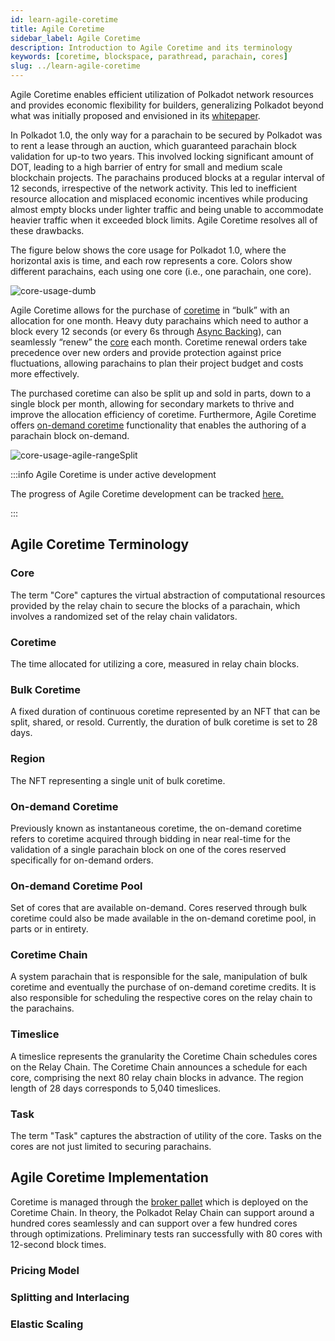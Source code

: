 ```yaml
---
id: learn-agile-coretime
title: Agile Coretime
sidebar_label: Agile Coretime
description: Introduction to Agile Coretime and its terminology
keywords: [coretime, blockspace, parathread, parachain, cores]
slug: ../learn-agile-coretime
---
```


Agile Coretime enables efficient utilization of Polkadot network resources and provides 
economic flexibility for builders, generalizing Polkadot beyond what was initially proposed 
and envisioned in its [whitepaper](https://polkadot.network/whitepaper/). 

In Polkadot 1.0, the only way for a parachain to be secured by Polkadot was to rent a lease
through an auction, which guaranteed parachain block validation for up-to two years. This involved
locking significant amount of DOT, leading to a high barrier of entry for small and medium scale
blockchain projects. The parachains produced blocks at a regular interval of 12 seconds, 
irrespective of the network activity. This led to inefficient resource allocation and misplaced 
economic incentives while producing almost empty blocks under lighter traffic and being unable to 
accommodate heavier traffic when it exceeded block limits. Agile Coretime resolves all of these 
drawbacks. 

The figure below shows the core usage for Polkadot 1.0, where the horizontal axis is time, and each
row represents a core. Colors show different parachains, each using one core (i.e., one parachain,
one core).

![core-usage-dumb](../assets/core-usage-dumb.png)

Agile Coretime allows for the purchase of [coretime](#coretime) in “bulk” with an allocation for 
one month. Heavy duty parachains which need to author a block every 12 
seconds (or every 6s through [Async Backing](./learn-async-backing.md)), can seamlessly “renew” the [core](#core) each month. 
Coretime renewal orders take precedence over new orders and provide protection against price 
fluctuations, allowing parachains to plan their project budget and costs more effectively.

The purchased coretime can also be split up and sold in parts, down to a single 
block per month, allowing for secondary markets to thrive and improve the allocation efficiency
of coretime. Furthermore, Agile Coretime offers [on-demand coretime](#on-demand-coretime) 
functionality that enables the authoring of a parachain block on-demand.

![core-usage-agile-rangeSplit](../assets/core-usage-agile-rangeSplit.png)

:::info Agile Coretime is under active development

The progress of Agile Coretime development can be tracked [here.](https://github.com/orgs/paritytech/projects/119/views/20)

:::


## Agile Coretime Terminology

### Core

The term "Core" captures the virtual abstraction of computational resources provided by 
the relay chain to secure the blocks of a parachain, which involves a randomized set of the
relay chain validators.

### Coretime

The time allocated for utilizing a core, measured in relay chain blocks. 

### Bulk Coretime

A fixed duration of continuous coretime represented by an NFT that can be split, 
shared, or resold. Currently, the duration of bulk coretime is set to 28 days.

### Region

The NFT representing a single unit of bulk coretime.

### On-demand Coretime

Previously known as instantaneous coretime, the on-demand coretime refers to coretime acquired 
through bidding in near real-time for the validation of a single parachain block on one of the 
cores reserved specifically for on-demand orders.

### On-demand Coretime Pool

Set of cores that are available on-demand. Cores reserved through bulk coretime could also be
made available in the on-demand coretime pool, in parts or in entirety.

### Coretime Chain

A system parachain that is responsible for the sale, manipulation of bulk coretime and 
eventually the purchase of on-demand coretime credits. It is also responsible for 
scheduling the respective cores on the relay chain to the parachains.

### Timeslice

A timeslice represents the granularity the Coretime Chain schedules cores on the Relay Chain. 
The Coretime Chain announces a schedule for each core, comprising the next 80 relay 
chain blocks in advance. The region length of 28 days corresponds to 5,040 timeslices.

### Task

The term "Task" captures the abstraction of utility of the core. Tasks on the cores
are not just limited to securing parachains.

## Agile Coretime Implementation

Coretime is managed through the [broker pallet](https://github.com/paritytech/polkadot-sdk/blob/eefd5fe4499515da66d088505093f75b5aa22550/substrate/frame/broker/src/lib.rs) 
which is deployed on the Coretime Chain. In theory, the Polkadot Relay Chain can support around a 
hundred cores seamlessly and can support over a few hundred cores through optimizations. Preliminary tests ran successfully with 80 cores with 12-second block times.

### Pricing Model


### Splitting and Interlacing


### Elastic Scaling









